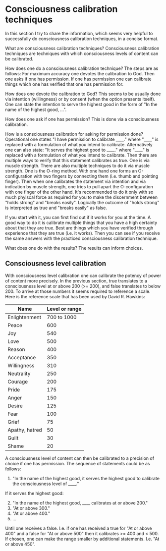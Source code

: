 # Consciousness calibration techniques

In this section I try to share the information, which seems very helpful to successfully do consciousness calibration techniques, in a concise format.

What are consciousness calibration techniques? Consciousness calibration techniques are techniques with which consciousness levels of content can be calibrated.

How does one do a consciousness calibration technique? The steps are as follows: For maximum accuracy one devotes the calibration to God. 
Then one asks if one has permission. If one has permission one can calibrate things which one has verified that one has permission for.

How does one devote the calibration to God? This seems to be usually done via intention (willingness) or by consent (when the option presents itself). One can state the intention to serve the highest good in the form of "In the name of the highest good, ...".

How does one ask if one has permission? This is done via a consciousness calibration.

How is a consciousness calibration for asking for permission done? Operational one states "I have permission to calibrate \_\_\_\_." where "\_\_\_\_" is replaced with a formulation of what you intend to calibrate. Alternatively one can also state: "It serves the highest good to \_\_\_\_." where "\_\_\_\_" is replaced with a formulation of what you intend to calibrate.
Then there are multiple ways to verify that this statement calibrates as true. One is via muscle strength. There are also multiple techniques to do it via muscle strength.
One is the O-ring method. With one hand one forms an O-configuration with two fingers by connecting them (i.e. thumb and pointing finger). Then when one calibrates the statement via intention and via indication by muscle strength, 
one tries to pull apart the O-configuration with one finger of the other hand.
It's recommended to do it only with so much phyiscal force as required for you to make the discernment between "holds strong" and "breaks easily".
Logically the outcome of "holds strong" is interpreted as true and "breaks easily" as false.

If you start with it, you can first find out if it works for you at the time. A good way to do it is calibrate multiple things that you have a high certainty about that they are true. Best are things which you have verified through experience that they are true (i.e. it works).
Then you can see if you receive the same answers with the practiced consciousness calibration technique.

What does one do with the results? The results can inform choices.

## Consciousness level calibration

With consciousness level calibration one can calibrate the potency of power of content more precisely. In the previous section, true translates to a consciousness level at or above 200 (>= 200), and false translates to below 200. To arrive at those numbers it seems required to reference a scale.
Here is the reference scale that has been used by David R. Hawkins:

| Name | Level or range |
|------|----------------|
| Enlightenment | 700 to 1000 |
| Peace | 600 |
| Joy | 540 |
| Love | 500 |
| Reason | 400 |
| Acceptance | 350 |
| Willingness | 310 |
| Neutrality | 250 |
| Courage | 200 |
| Pride | 175 |
| Anger | 150 |
| Desire | 125 |
| Fear | 100 |
| Grief | 75 |
| Apathy, hatred | 50 |
| Guilt | 30 |
| Shame | 20 |

A consciousness level of content can then be calibrated to a precision of choice if one has permission. The sequence of statements could be as follows:

1. "In the name of the highest good, it serves the highest good to calibrate the consciousness level of \_\_\_\_."

If it serves the highest good:

2. "In the name of the highest good, \_\_\_\_ calibrates at or above 200."
3. "At or above 300."
4. "At or above 400."
5. ...

Until one receives a false. I.e. if one has received a true for "At or above 400" and a false for "At or above 500" then it calibrates >= 400 and < 500.
If chosen, one can make the range smaller by additional statements. I.e. "At or above 450".
